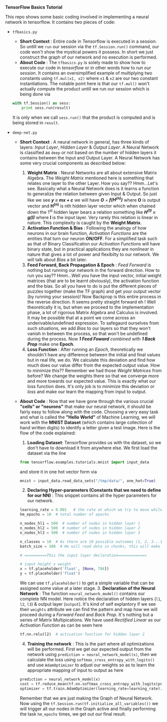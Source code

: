 **TensorFlow Basics Tutorial**

This repo shows some basic coding involved in implementing a neural network in tensorflow.
It contains two pieces of code:

* ```tfbasics.py```
    * **Short Context** : Entire code in Tensorflow is executed in a session. So untill we ```run``` our session via the ```tf.Session.run()``` command, our code won't show the mystical powers it possess. In short we just construct the graph of our network and no execution is performed.
    * **About Code** : The ```tfbasics.py``` is solely made to show how to execute our code in _tensorflow_ or in other words how to _run our session_. It contains an oversimplified example of multiplying two constants using ```tf.mul(x1, x2)``` where ```x1``` & ```x2``` are our two constant instantiations. The notable point here is that our ```tf.mul()``` won't actually compute the product untill we run our session which is being done via
    ```python
    with tf.Session() as sess:
        print sess.run(result)
    ```
    It is only when we call ```sess.run()``` that the product is computed and is being stored in ```result```.

* ```deep-net.py```
    * **Short Context** : A neural network in general, has three kinds of layers: *Input Layer*, *Hidden Layer* & *Output Layer*. A Neural Network is classified as ```deep``` or not based on the number of hidden layers it contains between the Input and Output Layer. A Neural Network has some very crucial components as described below:
        1. **Weight Matrix** : Neural Networks are all about extensive Matrix Algebra. The _Weight Matrix_ mentioned here is something that relates one layer to the other Layer. How you say?? Hmm...Let's see. Basically what a Neural Network does is it learns a function to generalize the relation between given Input & Output. So just like we see _**y = mx + c**_ we will have _**O** = **f(H<sup>(n)</sup>)**_ where **O** is output vector and **H<sup>(n)</sup>** is nth hidden layer vector which when chained down the 1<sup>st</sup> hidden layer bears a relation something like _**H<sup>(1)</sup> = g(I)**_ where **I** is the input layer. Very rarely this relation is linear in nature. This complexity is caught by the **Weight Matrix**.
        2. **Activation Function & Bias** : Following the analogy of how neurons in our brain function, _Activation Functions_ are the entities that turn our neuron **ON/OFF**. For a simplified task such as that of Binary Classification our _Activation Functions_ will have binary state, but in practical applications they are _nonlinear_ in nature that gives a lot of power and flexibilty to our network. We will talk about *Bias* a bit later.
        3. **Feed Forward, Back Propagation & Epoch** : _Feed Forward_ is nothing but running our network in the forward direction. How to run you say?? Hmm...Well you have the input vector, initial weight matrices (that are to be learnt obviously), the activation function and the bias. So all you have to do is put the different pieces of puzzles together (make the TF graph) and get your output vector (by running your session)! Now Backprop is this entire process in the reverse direction. It seems pretty straight forward eh ! Well theoretically it is, but when we proceed to the implementation phase, a lot of rigorous Matrix Algebra and Calculus is involved. It may be possible that at a point we come across an underivable/undefined expression. To safegaurd ourselves from such situations, we add *Bias* to our layers so that they won't vanish in between the process, so that won't be undefined during the process. Now _**1 Feed Foward** combined_ with _**1 Back Prop**_ make one **Epoch**.
        4. **Loss Function** : After running an _Epoch_, theoretically we shouldn't have any difference between the initial and final values but in real life, we do. We calculate this deviation and find how much does our value differ from the expected output value. How to minimize this?? Remember we had those *Weight Matrices* from before? We change the weights there so that we converge more and more towards our expected value. This is exactly what our loss function does. It's only job is to minimize this deviation or _loss_ and make our learn the mapping from input to output.
    * **About Code** : Now that we have gone through the various crucial **"cells" or "neurons"** that make our neural network, it should be fairly easy to follow along with the code. Choosing a very easy task and what is called the **"Hello World"** of Machine Learning, we will work with the **MNIST Dataset** (which contains large collection of hand written digits) to identify a letter given a test image. Here is the flow of the code explained:
        1. **Loading Dataset**: Tensorflow provides us with the dataset, so we don't have to download it from anywhere else. We first load the dataset via the line
        ```python
        from tensorflow.examples.tutorials.mnist import input_data
        ```
        and store it in one hot vector form via
        ```python
        mnist = input_data.read_data_sets("/tmp/data/", one_hot=True)
        ```
        2. **Declaring Hyper-parameters (Constants that we need to define for our NN)** : This snippet contains all the hyper parameters for our network.
        ```python
        learning_rate = 0.001   # the rate at which we try to move while optimization
        hm_epochs = 10  # total number of epochs

        n_nodes_hl1 = 500  # number of nodes in hidden layer 1
        n_nodes_hl2 = 500  # number of nodes in hidden layer 2
        n_nodes_hl3 = 500  # number of nodes in hidden layer 3

        n_classes = 10  # As there are 10 possible outcomes (1, 2, 3...10)
        batch_size = 100  # We will read data in chunks, this will make our code a lot faster

        # ==========This the input layer declaration=============

        # input height x weight
        x = tf.placeholder('float', [None, 784])
        y = tf.placeholder('float')
        ```
        We can use ```tf.placeholder()``` to get a simple variable that can be assigned some value at a later stage.
        3. **Declaration of the Neural Network** : The function ```neural_network_model()``` contains our complete NN model. Here notice the declaration of hidden layers (```l1```, ```l2```, ```l3```) & output layer (```output```). It's kind of self explantory if we see their ```weights``` attribute we can find the pattern and map how we will proceed during a *Forward Feed* and *Back Prop*. It's nothing but a series of Matrix Multipications.
        We have used *Rectified Linear* as our *Activation Function* as can be seen here
        ```python
        tf.nn.relu(l2)  # activation function for hidden layer 2
        ```
        4. **Training the network** : This is the part where all optimizations will be performed. First we get our expected output from the network using ```prediction = neural_network_model(x)```, then we calculate the loss using ```softmax_cross_entropy_with_logits()``` and use ```AdamOptimizer``` to adjust our weights so as to learn the appropriate mapping of input to output as here
        ```python
        prediction = neural_network_model(x)
        cost = tf.reduce_mean(tf.nn.softmax_cross_entropy_with_logits(prediction, y))
        optimizer = tf.train.AdamOptimizer(learning_rate=learning_rate).minimize(cost)
        ```

        Remember that we are just making the Graph of Neural Network. Now using the ```tf.Session.run(tf.initialize_all_variables())``` we will trigger all our nodes in the Graph active and finally performing the task ```hm_epochs``` times, we get out our final result.
